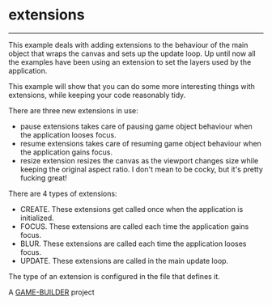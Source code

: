 # extensions
-------------------

This example deals with adding extensions to the behaviour of the main object that wraps the canvas and sets up the update loop. Up until now all the examples have been using an extension to set the layers used by the application.

This example will show that you can do some more interesting things with extensions, while keeping your code reasonably tidy. 

There are three new extensions in use:
- pause extensions takes care of pausing game object behaviour when the application looses focus.
- resume extensions takes care of resuming game object behaviour when the application gains focus.  
- resize extension resizes the canvas as the viewport changes size while keeping the original aspect ratio. I don't mean to be cocky, but it's pretty fucking great!

There are 4 types of extensions: 
- CREATE. These extensions get called once when the application is initialized. 
- FOCUS. These extensions are called each time the application gains focus.
- BLUR. These extensions are called each time the application looses focus. 
- UPDATE. These extensions are called in the main update loop.

The type of an extension is configured in the file that defines it.

A [GAME-BUILDER][game-builder] project

[game-builder]: http://diegomarquez.github.io/game-builder
